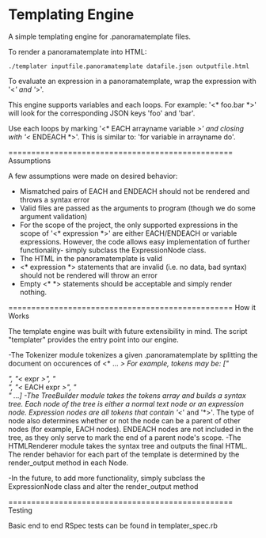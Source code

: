 Templating Engine
====================================

A simple templating engine for .panoramatemplate files.

To render a panoramatemplate into HTML:
	
	./templater inputfile.panoramatemplate datafile.json outputfile.html

To evaluate an expression in a panoramatemplate, wrap the expression with
'<*' and '*>'.

This engine supports variables and each loops. 
For example:
'<* foo.bar *>' will look for the corresponding JSON keys 'foo' and 'bar'.

Use each loops by marking '<* EACH arrayname variable *>' and closing with 
'<* ENDEACH *>'. This is similar to: 'for variable in arrayname do'.

=================================================
Assumptions

A few assumptions were made on desired behavior:
- Mismatched pairs of EACH and ENDEACH should not be rendered and throws a syntax error
- Valid files are passed as the arguments to program (though we do some argument validation)
- For the scope of the project, the only supported expressions in the scope of '<* expression *>' are 
	either EACH/ENDEACH or variable expressions. However, the code allows easy implementation of
	further functionality- simply subclass the ExpressionNode class.
- The HTML in the panoramatemplate is valid
- <* expression *> statements that are invalid (i.e. no data, bad syntax) should not be rendered will throw an error
- Empty <* *> statements should be acceptable and simply render nothing.

=================================================
How it Works

The template engine was built with future extensibility in mind. The script "templater" provides the entry point into
our engine.

-The Tokenizer module tokenizes a given .panoramatemplate by splitting the document on occurences of <* ... *>
	For example, tokens may be: ["<html><body><div>", "<* expr *>", "</div><aside>", "<* EACH expr *>", "</aside>" ...]
-The TreeBuilder module takes the tokens array and builds a syntax tree. Each node of the tree is either a normal 
	text node or an expression node. Expression nodes are all tokens that contain '<*' and '*>'. The type of node also 
	determines whether or not the node can be a parent of other nodes (for example, EACH nodes). ENDEACH nodes are not 
	included in the tree, as they only serve to mark the end of a parent node's scope. 
-The HTMLRenderer module takes the syntax tree and outputs the final HTML. The render behavior for each part of 
	the template is determined by the render_output method in each Node.

-In the future, to add more functionality, simply subclass the ExpressionNode class and alter the render_output method

=================================================
Testing

Basic end to end RSpec tests can be found in templater_spec.rb
